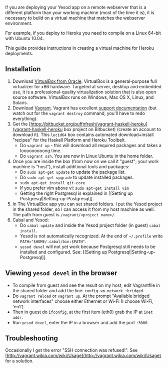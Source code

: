 If you are deploying your Yesod app on a remote webserver that is a different platform than your working machine (most of the time it is), it is necessary to build on a virtual machine that matches the webserver environment.

For example, if you deploy to Heroku you need to compile on a Linux 64-bit with Ubuntu 10.04.

This guide provides instructions in creating a virtual machine for Heroku deployments.

## Installation
1. Download [VirtualBox from Oracle](https://www.virtualbox.org/wiki/Downloads). VirtualBox is a general-purpose full virtualizer for x86 hardware. Targeted at server, desktop and embedded use, it is a professional-quality virtualization solution that is also open source software. VirtualBox runs on Windows, Mac OS X, Linux, and Solaris.
1. Download [Vagrant](http://downloads.vagrantup.com/). Vagrant has excellent [support documentation](http://vagrantup.com/v1/docs/getting-started/index.html) (but watch out for the `vagrant destroy` command, you'll have to redo everything).
1. Get the [https://bitbucket.org/puffnfresh/vagrant-haskell-heroku](vagrant-haskell-heroku box project on Bitbucket) (create an account to download it). This `lucid64` box contains automated download+install "recipes" for the Haskell Platform and Heroku Toolbelt.
    * Do `vagrant up` - this will download all required packages and takes a looooooooong time.
    * Do `vagrant ssh`. You are now in Linux Ubuntu in the home folder.
1. Once you are inside the box (from now on we call it "guest"; your work machine is "host"), install additional tools and packages:
    * Do `sudo apt-get update` to update the package list.
    * Do `sudo apt-get upgrade` to update installed packages.
    * `sudo apt-get install git-core`
    * If you prefer vim above vi: `sudo apt-get install vim`
    * Getting the right Postgresql is explained in [[Setting up Postgresql|Setting-up-Postgresql]].
1. In The VirtualBox app you can set shared folders. I put the Yesod project in the shared folder, so I can access it from my host machine as well. The path from guest is `/vagrant/<project name>/`.
1. Cabal and Yesod:
    * Do `cabal update` and inside the Yesod project folder (in guest) `cabal install`.
    * Yesod is not automatically recognized. At the end of `~/.profile` write `PATH="$HOME/.cabal/bin:$PATH"`.
    * `yesod devel` will not yet work because Postgresql still needs to be installed and configured. See: [[Setting up Postgresql|Setting-up-Postgresql]].


## Viewing `yesod devel` in the browser
* To compile from guest and see the result on my host, edit Vagrantfile in the shared folder and add the line: `config.vm.network :bridged`.
* Do `vagrant reload` or `vagrant up`. At the prompt "Available bridged network interfaces" choose either Ethernet or Wi-Fi (I choose Wi-Fi, 'en1').
* Then in guest do `ifconfig`, at the first item (eth0) grab the IP at `inet addr`. 
* Run `yesod devel`, enter the IP in a browser and add the port `:3000`.


## Troubleshooting

Occasionally I get the error "SSH connection was refused!". See [http://vagrant.wikia.com/wiki/Usage](http://vagrant.wikia.com/wiki/Usage) for a solution.